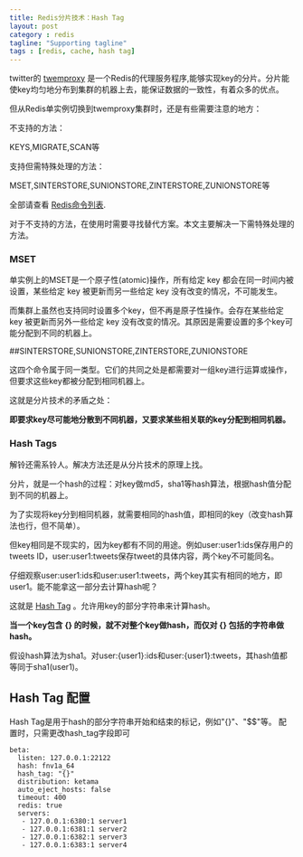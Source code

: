 ```yaml
---
title: Redis分片技术：Hash Tag
layout: post
category : redis
tagline: "Supporting tagline"
tags : [redis, cache, hash tag]
---
```


twitter的 [twemproxy](https://github.com/twitter/twemproxy) 是一个Redis的代理服务程序,能够实现key的分片。分片能使key均匀地分布到集群的机器上去，能保证数据的一致性，有着众多的优点。

但从Redis单实例切换到twemproxy集群时，还是有些需要注意的地方：

不支持的方法：

KEYS,MIGRATE,SCAN等

支持但需特殊处理的方法：

MSET,SINTERSTORE,SUNIONSTORE,ZINTERSTORE,ZUNIONSTORE等

全部请查看 [Redis命令列表](https://github.com/twitter/twemproxy/blob/master/notes/redis.md).

对于不支持的方法，在使用时需要寻找替代方案。本文主要解决一下需特殊处理的方法。

### MSET
单实例上的MSET是一个原子性(atomic)操作，所有给定 key 都会在同一时间内被设置，某些给定 key 被更新而另一些给定 key 没有改变的情况，不可能发生。

而集群上虽然也支持同时设置多个key，但不再是原子性操作。会存在某些给定 key 被更新而另外一些给定 key 没有改变的情况。其原因是需要设置的多个key可能分配到不同的机器上。

##SINTERSTORE,SUNIONSTORE,ZINTERSTORE,ZUNIONSTORE

这四个命令属于同一类型。它们的共同之处是都需要对一组key进行运算或操作，但要求这些key都被分配到相同机器上。

这就是分片技术的矛盾之处：

**即要求key尽可能地分散到不同机器，又要求某些相关联的key分配到相同机器。**

### Hash Tags
解铃还需系铃人。解决方法还是从分片技术的原理上找。

分片，就是一个hash的过程：对key做md5，sha1等hash算法，根据hash值分配到不同的机器上。

为了实现将key分到相同机器，就需要相同的hash值，即相同的key（改变hash算法也行，但不简单）。

但key相同是不现实的，因为key都有不同的用途。例如user:user1:ids保存用户的tweets ID，user:user1:tweets保存tweet的具体内容，两个key不可能同名。

仔细观察user:user1:ids和user:user1:tweets，两个key其实有相同的地方，即user1。能不能拿这一部分去计算hash呢？

这就是 [Hash Tag](https://github.com/twitter/twemproxy/blob/master/notes/recommendation.md#hash-tags) 。允许用key的部分字符串来计算hash。


**当一个key包含 {} 的时候，就不对整个key做hash，而仅对 {} 包括的字符串做hash。**

假设hash算法为sha1。对user:{user1}:ids和user:{user1}:tweets，其hash值都等同于sha1(user1)。

## Hash Tag 配置

Hash Tag是用于hash的部分字符串开始和结束的标记，例如"{}"、"$$"等。
配置时，只需更改hash_tag字段即可

    beta:
      listen: 127.0.0.1:22122
      hash: fnv1a_64
      hash_tag: "{}"
      distribution: ketama
      auto_eject_hosts: false
      timeout: 400
      redis: true
      servers:
       - 127.0.0.1:6380:1 server1
       - 127.0.0.1:6381:1 server2
       - 127.0.0.1:6382:1 server3
       - 127.0.0.1:6383:1 server4